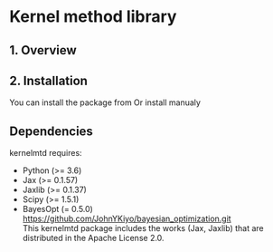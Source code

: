 # Kernel method library
## 1\. Overview
## 2\. Installation

You can install the package from
Or install manualy

## Dependencies

kernelmtd requires:

- Python (>= 3.6)   
- Jax (>= 0.1.57)   
- Jaxlib (>= 0.1.37)   
- Scipy (>= 1.5.1)
- BayesOpt (= 0.5.0) https://github.com/JohnYKiyo/bayesian_optimization.git   
This kernelmtd package includes the works (Jax, Jaxlib) that are distributed in the Apache License 2.0.
